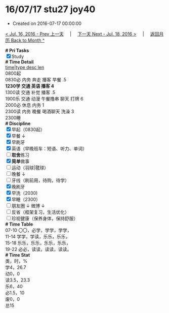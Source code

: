 # 16/07/17 stu27 joy40

- Created on 2016-07-17 00:00:00

[< Jul. 16, 2016 - Prev 上一天](/_archived/lifelogs/2016/07/d16.md) &nbsp; &nbsp; | &nbsp; &nbsp; [下一天 Next - Jul. 18, 2016 >](/_archived/lifelogs/2016/07/d18.md) &nbsp; &nbsp; |  &nbsp; &nbsp; [返回月历 Back to Month ^](/_archived/lifelogs/2016/07/index.md)
<br/><div><b># Pri Tasks</b></div><div><input checked="true" type="checkbox"/>Study</div><div><b># Time Detail</b></div><div><u>time|type desc len</u></div><div>0800起</div><div>0830必 内务 奔走 播客 早餐 .5</div><div><b>1230学 交通 英语 播客 4</b></div><div>1300读 交通 补觉 播客 .5</div><div>1900乐 交通 动漫 午餐撸串 聊天 打牌 6</div><div>2000必 休息 内务 1</div><div>2300读 内务 晚餐 喝酒聊天 洗澡 3</div><div>2300睡</div><div><b># Discipline</b></div><div><input checked="true" type="checkbox"/>早起（0830起）</div><div><input checked="true" type="checkbox"/>早餐 ↓</div><div><input checked="true" type="checkbox"/>早刷牙</div><div><input checked="true" type="checkbox"/>英语（早晚班车：短语、听力、单词）</div><div><input type="checkbox"/><b>取舍</b>练习</div><div><input checked="true" type="checkbox"/><b>简单</b>做事</div><div><input type="checkbox"/>运动（羽球|毽球）</div><div><input type="checkbox"/>晚餐 ↓</div><div><input type="checkbox"/>牙线（刷前用，待购，待学）</div><div><input checked="true" type="checkbox"/>晚刷牙</div><div><input checked="true" type="checkbox"/>早洗（2030)</div><div><input checked="true" type="checkbox"/>早睡（2300）</div><div><input type="checkbox"/>朋友圈 ↓ 微博 ↓</div><div><input type="checkbox"/>反省（框架复习，生活优化）</div><div><input type="checkbox"/>珍视健康（保养身体，保持舒服）</div><div><b># Time Table</b></div><div>07-10 〇〇，必学，学学，学学，</div><div>11-14 学学，学读，乐乐，乐乐，</div><div>15-18 乐乐，乐乐，乐乐，乐乐，</div><div>19-22 必必，读读，读读，读读。</div><div><b># Time Stat</b></div><div>类，时，%</div><div>学4，26.7</div><div>动0，0</div><div>读3.5，23.3</div><div>乐6，40</div><div>必1.5，10</div><div>废0，0</div><div>总15</div>
